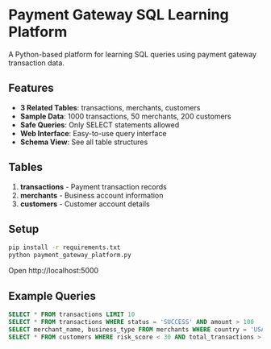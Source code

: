 # Payment Gateway SQL Learning Platform

A Python-based platform for learning SQL queries using payment gateway transaction data.

## Features

- **3 Related Tables**: transactions, merchants, customers
- **Sample Data**: 1000 transactions, 50 merchants, 200 customers  
- **Safe Queries**: Only SELECT statements allowed
- **Web Interface**: Easy-to-use query interface
- **Schema View**: See all table structures

## Tables

1. **transactions** - Payment transaction records
2. **merchants** - Business account information  
3. **customers** - Customer account details

## Setup

```bash
pip install -r requirements.txt
python payment_gateway_platform.py
```

Open http://localhost:5000

## Example Queries

```sql
SELECT * FROM transactions LIMIT 10
SELECT * FROM transactions WHERE status = 'SUCCESS' AND amount > 100
SELECT merchant_name, business_type FROM merchants WHERE country = 'USA'
SELECT * FROM customers WHERE risk_score < 30 AND total_transactions > 10
```